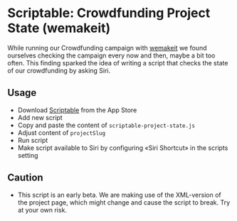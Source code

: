 # Scriptable: Crowdfunding Project State (wemakeit)

While running our Crowdfunding campaign with [wemakeit](https://wemakeit.com) we found ourselves checking the campaign every now and then, maybe a bit too often. This finding sparked the idea of writing a script that checks the state of our crowdfunding by asking Siri.

## Usage

- Download [Scriptable](https://scriptable.app/) from the App Store
- Add new script
- Copy and paste the content of `scriptable-project-state.js`
- Adjust content of `projectSlug`
- Run script
- Make script available to Siri by configuring «Siri Shortcut» in the scripts setting

## Caution

- This script is an early beta. We are making use of the XML-version of the project page, which might change and cause the script to break. Try at your own risk.
